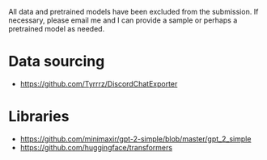 All data and pretrained models have been excluded from the submission. If necessary, please email me and I can provide a sample or perhaps a pretrained model as needed.

# Data sourcing 
- https://github.com/Tyrrrz/DiscordChatExporter

# Libraries
- https://github.com/minimaxir/gpt-2-simple/blob/master/gpt_2_simple
- https://github.com/huggingface/transformers

